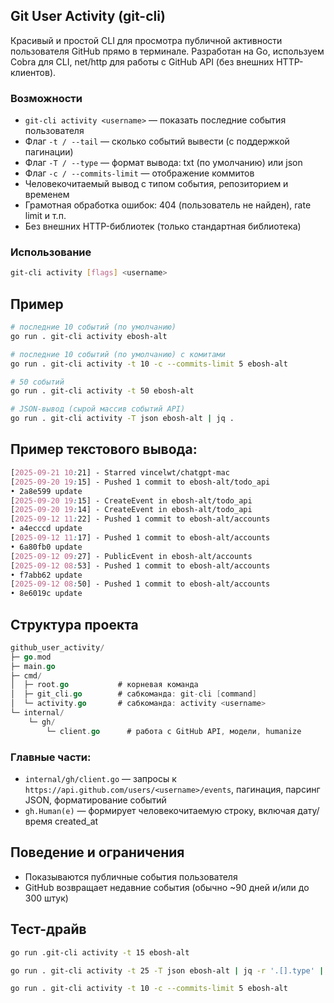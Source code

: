 ## Git User Activity (git-cli)

Красивый и простой CLI для просмотра публичной активности пользователя GitHub прямо в терминале.
Разработан на Go, используем Cobra для CLI, net/http для работы с GitHub API (без внешних HTTP-клиентов).

### Возможности
- `git-cli activity <username>` — показать последние события пользователя
- Флаг `-t / --tail` — сколько событий вывести (с поддержкой пагинации)
- Флаг `-T / --type` — формат вывода: txt (по умолчанию) или json
- Флаг `-c / --commits-limit` — отображение коммитов
- Человекочитаемый вывод с типом события, репозиторием и временем
- Грамотная обработка ошибок: 404 (пользователь не найден), rate limit и т.п.
- Без внешних HTTP-библиотек (только стандартная библиотека)

### Использование
```bash
git-cli activity [flags] <username>
```

## Пример
```bash
# последние 10 событий (по умолчанию)
go run . git-cli activity ebosh-alt

# последние 10 событий (по умолчанию) c комитами 
go run . git-cli activity -t 10 -c --commits-limit 5 ebosh-alt

# 50 событий
go run . git-cli activity -t 50 ebosh-alt

# JSON-вывод (сырой массив событий API)
go run . git-cli activity -T json ebosh-alt | jq .
```

## Пример текстового вывода:
```css
[2025-09-21 10:21] - Starred vincelwt/chatgpt-mac
[2025-09-20 19:15] - Pushed 1 commit to ebosh-alt/todo_api
• 2a8e599 update
[2025-09-20 19:15] - CreateEvent in ebosh-alt/todo_api
[2025-09-20 19:14] - CreateEvent in ebosh-alt/todo_api
[2025-09-12 11:22] - Pushed 1 commit to ebosh-alt/accounts
• a4ecccd update
[2025-09-12 11:17] - Pushed 1 commit to ebosh-alt/accounts
• 6a80fb0 update
[2025-09-12 09:27] - PublicEvent in ebosh-alt/accounts
[2025-09-12 08:53] - Pushed 1 commit to ebosh-alt/accounts
• f7abb62 update
[2025-09-12 08:50] - Pushed 1 commit to ebosh-alt/accounts
• 8e6019c update
```

## Структура проекта
```go 
github_user_activity/
├─ go.mod
├─ main.go
├─ cmd/
│  ├─ root.go           # корневая команда
│  ├─ git_cli.go        # сабкоманда: git-cli [command]
│  └─ activity.go       # сабкоманда: activity <username>
└─ internal/
    └─ gh/
        └─ client.go      # работа с GitHub API, модели, humanize
```
### Главные части:
- `internal/gh/client.go` — запросы к `https://api.github.com/users/<username>/events`, пагинация, парсинг JSON, форматирование событий
- `gh.Human(e)` — формирует человекочитаемую строку, включая дату/время created_at

## Поведение и ограничения
- Показываются публичные события пользователя
- GitHub возвращает недавние события (обычно ~90 дней и/или до 300 штук)

## Тест-драйв
```bash
go run .git-cli activity -t 15 ebosh-alt

go run . git-cli activity -t 25 -T json ebosh-alt | jq -r '.[].type' | sort | uniq -c

go run . git-cli activity -t 10 -c --commits-limit 5 ebosh-alt
```
